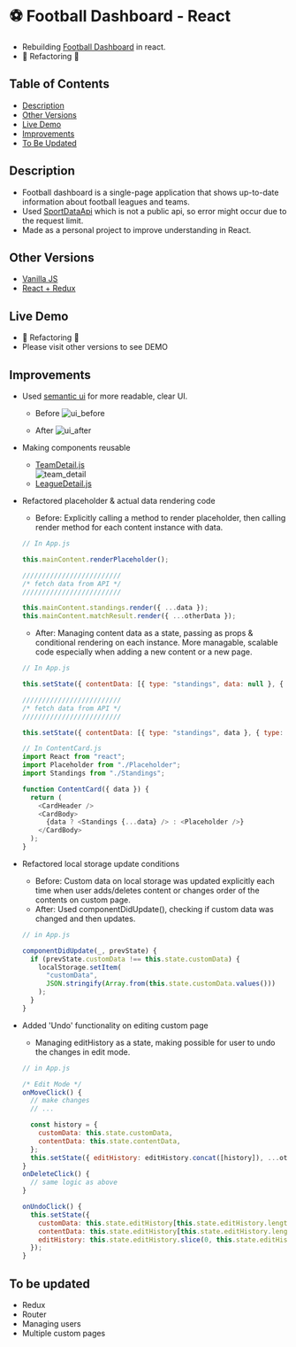 # ⚽ Football Dashboard - React

- Rebuilding [Football Dashboard](https://github.com/sanginchun/football-dashboard) in react.
- 🚧 Refactoring 🚧

## Table of Contents

- [Description](https://github.com/sanginchun/football-dashboard-react#description)
- [Other Versions](https://github.com/sanginchun/football-dashboard-react#other-versions)
- [Live Demo](https://github.com/sanginchun/football-dashboard-react#live-demo)
- [Improvements](https://github.com/sanginchun/football-dashboard-react#improvements)
- [To Be Updated](https://github.com/sanginchun/football-dashboard-react#to-be-updated)

## Description

- Football dashboard is a single-page application that shows up-to-date information about football leagues and teams.
- Used [SportDataApi](https://sportdataapi.com/football-soccer-api) which is not a public api, so error might occur due to the request limit.
- Made as a personal project to improve understanding in React.

## Other Versions

- [Vanilla JS](https://github.com/sanginchun/football-dashboard)
- [React + Redux](https://github.com/sanginchun/football-dashboard-react-redux)

## Live Demo

- 🚧 Refactoring 🚧
- Please visit other versions to see DEMO

## Improvements

- Used [semantic ui](https://react.semantic-ui.com/) for more readable, clear UI.

  - Before
    ![ui_before](https://user-images.githubusercontent.com/31500012/113542135-97820d00-961e-11eb-96bf-0b6af8c27d3a.png)

  - After
    ![ui_after](https://user-images.githubusercontent.com/31500012/113541915-1e82b580-961e-11eb-9f8a-9444313b4362.png)

- Making components reusable
  - [TeamDetail.js](https://github.com/sanginchun/football-dashboard-react/blob/master/src/components/team-detail/TeamDetail.js) </br>
    ![team_detail](https://user-images.githubusercontent.com/31500012/113542674-be8d0e80-961f-11eb-9449-2f2f20cb04b5.png)
  - [LeagueDetail.js](https://github.com/sanginchun/football-dashboard-react/blob/master/src/components/league-detail/LeagueDetail.js)
- Refactored placeholder & actual data rendering code

  - Before: Explicitly calling a method to render placeholder, then calling render method for each content instance with data.

  ```JavaScript
  // In App.js

  this.mainContent.renderPlaceholder();

  /////////////////////////
  /* fetch data from API */
  /////////////////////////

  this.mainContent.standings.render({ ...data });
  this.mainContent.matchResult.render({ ...otherData });
  ```

  - After: Managing content data as a state, passing as props & conditional rendering on each instance. More managable, scalable code especially when adding a new content or a new page.

  ```JavaScript
  // In App.js

  this.setState({ contentData: [{ type: "standings", data: null }, { type: "match", subType: "result", data: null }] });

  /////////////////////////
  /* fetch data from API */
  /////////////////////////

  this.setState({ contentData: [{ type: "standings", data }, { type: "match", subType: "result", data: otherData }] });
  ```

  ```JavaScript
  // In ContentCard.js
  import React from "react";
  import Placeholder from "./Placeholder";
  import Standings from "./Standings";

  function ContentCard({ data }) {
    return (
      <CardHeader />
      <CardBody>
        {data ? <Standings {...data} /> : <Placeholder />}
      </CardBody>
    );
  }
  ```

- Refactored local storage update conditions

  - Before: Custom data on local storage was updated explicitly each time when user adds/deletes content or changes order of the contents on custom page.
  - After: Used componentDidUpdate(), checking if custom data was changed and then updates.

  ```JavaScript
  // in App.js

  componentDidUpdate(_, prevState) {
    if (prevState.customData !== this.state.customData) {
      localStorage.setItem(
        "customData",
        JSON.stringify(Array.from(this.state.customData.values()))
      );
    }
  }
  ```

- Added 'Undo' functionality on editing custom page

  - Managing editHistory as a state, making possible for user to undo the changes in edit mode.

  ```JavaScript
  // in App.js

  /* Edit Mode */
  onMoveClick() {
    // make changes
    // ...

    const history = {
      customData: this.state.customData,
      contentData: this.state.contentData,
    };
    this.setState({ editHistory: editHistory.concat([history]), ...otherChanges });
  }
  onDeleteClick() {
    // same logic as above
  }

  onUndoClick() {
    this.setState({
      customData: this.state.editHistory[this.state.editHistory.length - 1].customData,
      contentData: this.state.editHistory[this.state.editHistory.length - 1].contentData,
      editHistory: this.state.editHistory.slice(0, this.state.editHistory.length - 1),
    });
  }
  ```

## To be updated

- Redux
- Router
- Managing users
- Multiple custom pages
